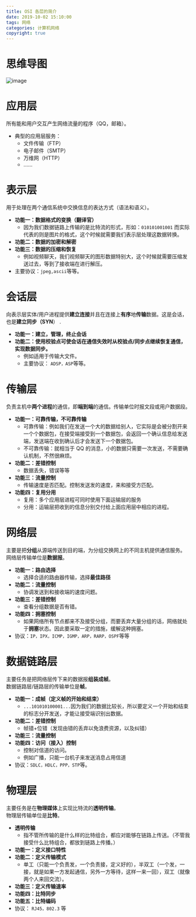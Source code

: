 ```yaml
---
title: OSI 各层的简介
date: 2019-10-02 15:10:00
tags: 网络
categories: 计算机网络
copyright: true
---
```

# 思维导图
![image](https://note.youdao.com/yws/public/resource/359e08a52f64deaac553adb0132327ad/xmlnote/1E9500BDE9DC4D068FB1FEB28395FA09/12683)
<!--more-->
# 应用层
所有能和用户交互产生网络流量的程序（QQ，邮箱）。
- 典型的应用层服务：
    - 文件传输（FTP）
    - 电子邮件（SMTP）
    - 万维网（HTTP）
    - ......

# 表示层
用于处理在两个通信系统中交换信息的表达方式（语法和语义）。  
- **功能一：数据格式的变换（翻译官）**
    - 因为我们数据链路上传输的是比特流的形式，形如：``010101001001`` 而实际代表的则是图片的格式，这个时候就需要我们表示层处理这数据转换。
- **功能二：数据的加密和解密**
- **功能三：数据的压缩和恢复**
    - 例如视频聊天，我们视频聊天的图形数据特别大，这个时候就需要压缩发送过去，等到了接收端在进行解压。
- 主要协议：``jpeg,ascii``等等。
# 会话层
向表示层实体/用户进程提供**建立连接**并且在连接上**有序**地**传输**数据。这是会话，也是**建立同步（SYN**） .   
- **功能一：建立，管理，终止会话**
- **功能二：使用校验点可使会话在通信失效时从校验点/同步点继续恢复通信，实现数据同步。**
    - 例如适用于传输大文件。
    - 主要协议： ``ADSP，ASP``等等。
  
# 传输层
负责主机中**两个进程**的通信，即**端到端**的通信。传输单位时报文段或用户数据段。
- **功能一：可靠传输，不可靠传输**
    - 可靠传输：例如我们在发送一个大的数据给别人，它实际是会被分割开来一个个数据包，在接受端接受到一个数据包，会返回一个确认信息给发送端，发送端在收到确认后才会发送下一个数据包。
    - 不可靠传输：就相当于 QQ 的消息，小的数据只需要一次发送，不需要确认机制，不然很麻烦。
- **功能二：差错控制**
    - 数据丢失，错误等等
- **功能三：流量控制**
    - 传输速度是否匹配。控制发送发的速度，来和接受方匹配。  
- **功能四：复用分用**
    - 复用：多个应用层进程可同时使用下面运输层的服务
    - 分用：运输层把收到的信息分别交付给上面应用层中相应的进程。

# 网络层
主要是把**分组**从源端传送到目的端，为分组交换网上的不同主机提供通信服务。  
网络层传输单位是**数据报**。
- **功能一：路由选择**
    - 选择合适的路由器传输，选择**最佳路径**
- **功能二：流量控制**
    - 协调发送到和接收端的速度问题。
- **功能三：差错控制**
    - 查看分组数据是否有错。
- **功能四：拥塞控制**
    - 如果网络所有节点都来不及接受分组，而要丢弃大量分组的话，网络就处于**拥塞**状态。因此要采取一定的措施，缓解这种拥塞。  
- 协议：``IP，IPX，ICMP，IGMP，ARP，RARP，OSPF``等等
# 数据链路层
主要任务是把网络层传下来的数据报**组装成帧**。  
数据链路层/链路层的传输单位是**帧**。
- **功能一：成帧（定义帧的开始和结束）**
    - ``...101010100001...``因为我们的数据比较长，所以要定义一个开始和结束的标志分开发送，才能让接受端识别出数据。
- **功能二：差错控制** 
    - 帧错+位错（发现由错的丢弃以免浪费资源，以及纠错）
- **功能三：流量控制**
- **功能四：访问（接入）控制**
    - 控制对信道的访问。
    - 例如广播，只能一台机子来发送消息占用信道
- 协议：``SDLC，HDLC，PPP，STP``等。
# 物理层
主要任务是在**物理媒体**上实现比特流的**透明传输**。  
物理层传输单位是**比特**。  
- **透明传输**
    - 指不管所传输的是什么样的比特组合，都应对能够在链路上传送。（不管我接受什么比特组合，都放到链路上传播。）
- **功能一：定义接口特性**
- **功能二：定义传输模式**
    - 单工（只能一个负责发，一个负责接，定义好的），半双工（一个发，一接，就是如果一方发起通信，另外一方等待，这样一来一回），双工（就像两个人来回交流）。
- **功能三：定义传输速率**
- **功能四：比特同步**
- **功能五：比特编码**
- 协议： ``RJ45，802.3`` 等